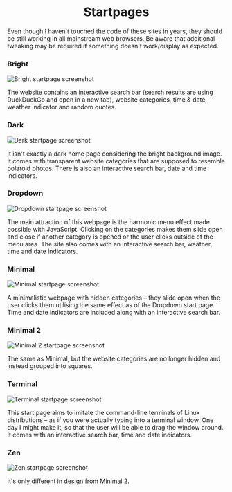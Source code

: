 <h1 align="center">Startpages</h1>

Even though I haven't touched the code of these sites in years, they should be still working in all mainstream web browsers. Be aware that additional tweaking may be required if something doesn't work/display as expected.

### Bright

![Bright startpage screenshot](https://gitlab.com/oryszabo/startpages/-/raw/main/bright/Screenshot.png)

The website contains an interactive search bar (search results are using DuckDuckGo and open in a new tab), website categories, time & date, weather indicator and random quotes.

### Dark

![Dark startpage screenshot](https://gitlab.com/oryszabo/startpages/-/raw/main/dark/Screenshot.png)

It isn't exactly a dark home page considering the bright background image. It comes with transparent website categories that are supposed to resemble polaroid photos. There is also an interactive search bar, date and time indicators.

### Dropdown

![Dropdown startpage screenshot](https://gitlab.com/oryszabo/startpages/-/raw/main/dropdown/Screenshot.png)

The main attraction of this webpage is the harmonic menu effect made possible with JavaScript. Clicking on the categories makes them slide open and close if another category is opened or the user clicks outside of the menu area. The site also comes with an interactive search bar, weather, time and date indicators.

### Minimal

![Minimal startpage screenshot](https://gitlab.com/oryszabo/startpages/-/raw/main/minimal/Screenshot.png)

A minimalistic webpage with hidden categories – they slide open when the user clicks them utilising the same effect as of the Dropdown start page. Time and date indicators are included along with an interactive search bar.

### Minimal 2

![Minimal 2 startpage screenshot](https://gitlab.com/oryszabo/startpages/-/raw/main/minimal-2/Screenshot.png)

The same as Minimal, but the website categories are no longer hidden and instead grouped into squares.

### Terminal

![Terminal startpage screenshot](https://gitlab.com/oryszabo/startpages/-/raw/main/terminal/Screenshot.png)

This start page aims to imitate the command-line terminals of Linux distributions – as if you were actually typing into a terminal window. One day I might make it, so that the user will be able to drag the window around. It comes with an interactive search bar, time and date indicators.

### Zen

![Zen startpage screenshot](https://gitlab.com/oryszabo/startpages/-/raw/main/zen/Screenshot.png)

It's only different in design from Minimal 2.